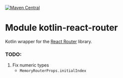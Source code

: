 [![Maven Central](https://img.shields.io/maven-central/v/org.jetbrains.kotlin-wrappers/kotlin-react-router)](https://mvnrepository.com/artifact/org.jetbrains.kotlin-wrappers/kotlin-react-router)

# Module kotlin-react-router

Kotlin wrapper for the [React Router](https://reactrouter.com/en/main) library.

### TODO:

1) Fix numeric types
   * `MemoryRouterProps.initialIndex`
